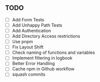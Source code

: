 ## TODO

- [ ] Add Form Tests
- [ ] Add Unhappy Path Tests
- [ ] Add Authentication
- [ ] Add Directory Access restrictions
- [ ] Use pnpm
- [ ] Fix Layout Shift
- [ ] Check naming of functions and variables
- [ ] Implement filtering in logbook
- [ ] Better Error Handling
- [ ] Cache npm in Github workflow
- [ ] squash commits
